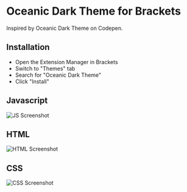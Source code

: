 # Oceanic Dark Theme for Brackets

Inspired by Oceanic Dark Theme on Codepen.

## Installation

* Open the Extension Manager in Brackets
* Switch to "Themes" tab
* Search for "Oceanic Dark Theme"
* Click "Install"

## Javascript
![JS Screenshot](https://github.com/kaisiemek/oceanic-dark-theme/blob/master/screenshot/js-screenshot.png)
## HTML
![HTML Screenshot](https://github.com/kaisiemek/oceanic-dark-theme/blob/master/screenshot/html-screenshot.png)
## CSS
![CSS Screenshot](https://github.com/kaisiemek/oceanic-dark-theme/blob/master/screenshot/css-screenshot.png)